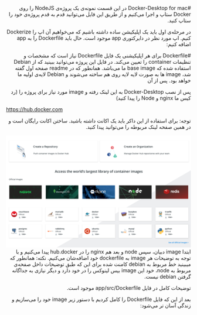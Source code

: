 <div dir="rtl">
#Docker-Desktop for mac
در این قسمت نمونه‌ی یک پروژه‌ی NodeJS را روی Docker ستاپ و اجرا می‌کنیم و از طریق این فایل می‌توانید قدم به قدم پروژه‌ی خود را ستاپ کنید.

در مرحله‌ی اول باید یک اپلیکیشن ساده داشته باشیم که می‌خواهیم آن اپ را Dockerize کنیم.
اپ مورد نظر در دایرکتوری app موجود است.
حال باید Dockerfile را به app اضافه کنیم:

#Dockerfile
برای هر اپلیکیشنی یک فایل Dockerfile نیاز است که مشخصات و تنظیمات container را تعیین می‌کند.
در فایل این پروژه می‌توانید ببینید که از Debian استفاده شده که base image ما می‌باشد.
همانطور که در readme صفحه اول گفته شد، image ها به صورت لایه لایه روی هم ساخته می‌شوند و Debian لایه‌ی اولیه ما خواهد بود.
پس از آن 

پس از نصب Docker-Desktop به این لینک رفته و image مورد نیاز برای پروژه را (رد کیس ما nginx و Node را پیدا کنید)
<div dir="ltr">

  https://hub.docker.com

</div>
توجه: برای استفاده از این داکر باید یک اکانت داشته باشید. ساختن اکانت رایگان است و در همین صفحه لینک مربوطه را می‌توانید پیدا کنید.

![hub.docker.com](readme_images/1.png)
ابتدا image دبیان، سپس node و بعد هم nginx را در hub.docker پیدا می‌کنیم و با توجه به توضیحات هر image به dockerfile خود اضافه‌شان می‌کنیم.
نکته: همانطور که میبینید خط مربوط به debian کامنت شده برای این که طبق توضیحات داخل صفحه‌ی مربوط به node، خود این image بیس لینوکس را در خود دارد و دیگر نیازی به جداگانه گرفتن debian نیست.

توضیحات کامل در فایل app/src/Dockerfile موجود است.

بعد از این که فایل Dockerfile را کامل کردیم با دستور زیر image خود را می‌سازیم و زندگی آسان تر می‌شود:
<div dir="ltr>
  docker build . -t dockersample
  #docker build {path to this file's directory} -t {tag name for app} 
</div>


</div>
